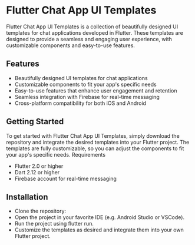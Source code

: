 # Flutter Chat App UI Templates

Flutter Chat App UI Templates is a collection of beautifully designed UI templates for chat applications developed in Flutter. These templates are designed to provide a seamless and engaging user experience, with customizable components and easy-to-use features.
## Features

- Beautifully designed UI templates for chat applications
-  Customizable components to fit your app's specific needs
-  Easy-to-use features that enhance user engagement and retention
-  Seamless integration with Firebase for real-time messaging
-  Cross-platform compatibility for both iOS and Android

## Getting Started

To get started with Flutter Chat App UI Templates, simply download the repository and integrate the desired templates into your Flutter project. The templates are fully customizable, so you can adjust the components to fit your app's specific needs.
Requirements

- Flutter 2.0 or higher
- Dart 2.12 or higher
- Firebase account for real-time messaging

## Installation

- Clone the repository:
- Open the project in your favorite IDE (e.g. Android Studio or VSCode).
- Run the project using flutter run.
- Customize the templates as desired and integrate them into your own Flutter project.


